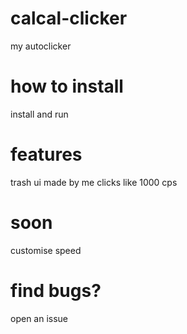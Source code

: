 # calcal-clicker
my autoclicker

# how to install
install and run

# features
trash ui made by me
clicks like 1000 cps

# soon
customise speed

# find bugs?
open an issue